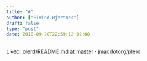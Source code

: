 ```yaml
---
title: "#"
author: ["Eivind Hjertnes"]
draft: false
type: "post"
date: 2018-09-20T22:59:12+02:00
---
```


Liked:
[plerd/README.md
at master · jmacdotorg/plerd](https://github.com/jmacdotorg/plerd/blob/master/README.md)
